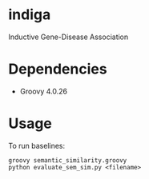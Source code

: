 # indiga
Inductive Gene-Disease Association


# Dependencies

- Groovy 4.0.26


# Usage

To run baselines:

```
groovy semantic_similarity.groovy
python evaluate_sem_sim.py <filename>
```
